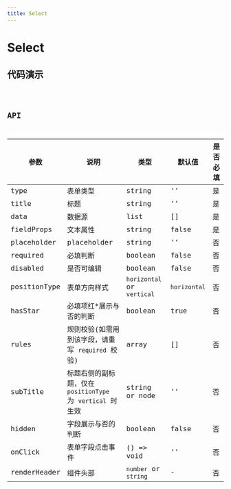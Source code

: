 ```yaml
---
title: Select
---
```


# Select

## 代码演示

<code src="./demo/index.tsx" />

## API

| 参数         | 说明                                                       | 类型                       | 默认值       | 是否必填 |
| ------------ | ---------------------------------------------------------- | -------------------------- | ------------ | -------- |
| type         | 表单类型                                                   | string                     | ''           | 是       |
| title        | 标题                                                       | string                     | ''           | 是       |
| data         | 数据源                                                     | list                       | []           | 是       |
| fieldProps   | 文本属性                                                   | string                     | false        | 是       |
| placeholder  | placeholder                                                | string                     | ''           | 否       |
| required     | 必填判断                                                   | boolean                    | false        | 否       |
| disabled     | 是否可编辑                                                 | boolean                    | false        | 否       |
| positionType | 表单方向样式                                               | `horizontal` or `vertical` | `horizontal` | 否       |
| hasStar      | 必填项红\*展示与否的判断                                   | boolean                    | true         | 否       |
| rules        | 规则校验(如需用到该字段，请重写 `required` 校验)           | array                      | []           | 否       |
| subTitle     | 标题右侧的副标题，仅在 `positionType` 为 `vertical` 时生效 | string or node             | ''           | 否       |
| hidden       | 字段展示与否的判断                                         | boolean                    | false        | 否       |
| onClick      | 表单字段点击事件                                           | () => void                 | ''           | 否       |
| renderHeader | 组件头部                                                   | `number` or `string`       | -            | 否       |


<!-- ## 组件使用

### NormalSelect

<code src="./demo/normalSelect.tsx" />

如需在 `DynamicForm` 中使用，请使用以下 `json`：

```json
{
  "type": "select",
  "fieldProps": "userPicker1",
  "title": "季节",
  "placeholder": "请选择",
  "data": seasons
}
```

### RequiredSelect

<code src="./demo/requiredSelect.tsx">

如需在 `DynamicForm` 中使用，请使用以下 `json`：

```json
{
  "type": "select",
  "fieldProps": "userPicker2",
  "required": true,
  "title": "城市",
  "placeholder": "请选择",
  "data": citys
}
```

### OnlyRead

<code src="./demo/onlyRead.tsx">
如需在 `DynamicForm` 中使用，请使用以下 `json`：

```json
{
  "type": "select",
  "fieldProps": "userPicker3",
  "required": true,
  "title": "城市(不可编辑)",
  "placeholder": "请选择",
  "data": citys,
  "disabled": true
}
```

### VerticalSelect

<code src="./demo/verticalPicker.tsx" />
如需在 `DynamicForm` 中使用，请使用以下 `json`：

```json
{
  "type": "select",
  "fieldProps": "userPicker4",
  "title": "季节",
  "placeholder": "请选择",
  "data": seasons,
  "positionType": "vertical"
}
``` -->
